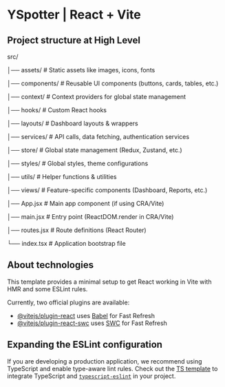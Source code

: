# YSpotter | React + Vite


## Project structure at High Level
src/

│── assets/              # Static assets like images, icons, fonts

│── components/          # Reusable UI components (buttons, cards, tables, etc.)

│── context/             # Context providers for global state management

│── hooks/               # Custom React hooks

│── layouts/             # Dashboard layouts & wrappers

│── services/            # API calls, data fetching, authentication services

│── store/               # Global state management (Redux, Zustand, etc.)

│── styles/              # Global styles, theme configurations

│── utils/               # Helper functions & utilities

│── views/               # Feature-specific components (Dashboard, Reports, etc.)

│── App.jsx              # Main app component (if using CRA/Vite)

│── main.jsx             # Entry point (ReactDOM.render in CRA/Vite)

│── routes.jsx           # Route definitions (React Router)

└── index.tsx            # Application bootstrap file


## About technologies

This template provides a minimal setup to get React working in Vite with HMR and some ESLint rules.

Currently, two official plugins are available:

- [@vitejs/plugin-react](https://github.com/vitejs/vite-plugin-react/blob/main/packages/plugin-react/README.md) uses [Babel](https://babeljs.io/) for Fast Refresh
- [@vitejs/plugin-react-swc](https://github.com/vitejs/vite-plugin-react-swc) uses [SWC](https://swc.rs/) for Fast Refresh

## Expanding the ESLint configuration

If you are developing a production application, we recommend using TypeScript and enable type-aware lint rules. Check out the [TS template](https://github.com/vitejs/vite/tree/main/packages/create-vite/template-react-ts) to integrate TypeScript and [`typescript-eslint`](https://typescript-eslint.io) in your project.
